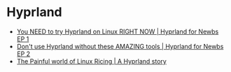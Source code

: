 # Hyprland
- [You NEED to try Hyprland on Linux RIGHT NOW | Hyprland for Newbs EP 1](https://youtu.be/2CP_9-jCV6A)
- [Don't use Hyprland without these AMAZING tools | Hyprland for Newbs EP 2](https://youtu.be/KA1jv40q9lQ)
- [The Painful world of Linux Ricing | A Hyprland story](https://youtu.be/T__INNgTW1M)
